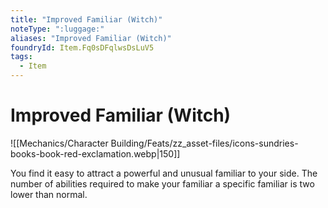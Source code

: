 ```yaml
---
title: "Improved Familiar (Witch)"
noteType: ":luggage:"
aliases: "Improved Familiar (Witch)"
foundryId: Item.Fq0sDFqlwsDsLuV5
tags:
  - Item
---
```


# Improved Familiar (Witch)
![[Mechanics/Character Building/Feats/zz_asset-files/icons-sundries-books-book-red-exclamation.webp|150]]

You find it easy to attract a powerful and unusual familiar to your side. The number of abilities required to make your familiar a specific familiar is two lower than normal.
